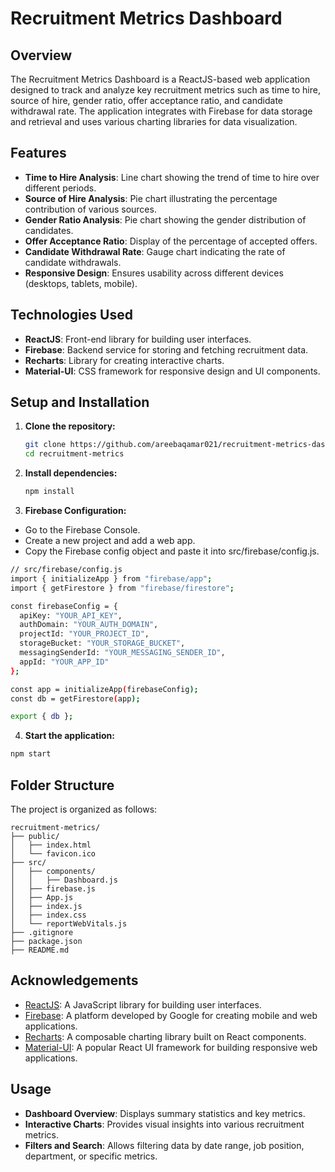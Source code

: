 # Recruitment Metrics Dashboard

## Overview

The Recruitment Metrics Dashboard is a ReactJS-based web application designed to track and analyze key recruitment metrics such as time to hire, source of hire, gender ratio, offer acceptance ratio, and candidate withdrawal rate. The application integrates with Firebase for data storage and retrieval and uses various charting libraries for data visualization.

## Features

- **Time to Hire Analysis**: Line chart showing the trend of time to hire over different periods.
- **Source of Hire Analysis**: Pie chart illustrating the percentage contribution of various sources.
- **Gender Ratio Analysis**: Pie chart showing the gender distribution of candidates.
- **Offer Acceptance Ratio**: Display of the percentage of accepted offers.
- **Candidate Withdrawal Rate**: Gauge chart indicating the rate of candidate withdrawals.
- **Responsive Design**: Ensures usability across different devices (desktops, tablets, mobile).

## Technologies Used

- **ReactJS**: Front-end library for building user interfaces.
- **Firebase**: Backend service for storing and fetching recruitment data.
- **Recharts**: Library for creating interactive charts.
- **Material-UI**: CSS framework for responsive design and UI components.


## Setup and Installation

1. **Clone the repository:**

   ```bash
   git clone https://github.com/areebaqamar021/recruitment-metrics-dashboard.git
   cd recruitment-metrics
   
2. **Install dependencies:**

   ```bash
   npm install

3. **Firebase Configuration:**

- Go to the Firebase Console.
- Create a new project and add a web app.
- Copy the Firebase config object and paste it into src/firebase/config.js.

```bash
// src/firebase/config.js
import { initializeApp } from "firebase/app";
import { getFirestore } from "firebase/firestore";

const firebaseConfig = {
  apiKey: "YOUR_API_KEY",
  authDomain: "YOUR_AUTH_DOMAIN",
  projectId: "YOUR_PROJECT_ID",
  storageBucket: "YOUR_STORAGE_BUCKET",
  messagingSenderId: "YOUR_MESSAGING_SENDER_ID",
  appId: "YOUR_APP_ID"
};

const app = initializeApp(firebaseConfig);
const db = getFirestore(app);

export { db };
```

4. **Start the application:**

```bash
npm start
```
## Folder Structure

The project is organized as follows:

```plaintext
recruitment-metrics/
├── public/
│   ├── index.html
│   └── favicon.ico
├── src/
│   ├── components/
│   │   ├── Dashboard.js
│   ├── firebase.js
│   ├── App.js
│   ├── index.js
│   ├── index.css
│   └── reportWebVitals.js
├── .gitignore
├── package.json
├── README.md
```

## Acknowledgements

- [ReactJS](https://reactjs.org/): A JavaScript library for building user interfaces.
- [Firebase](https://firebase.google.com/): A platform developed by Google for creating mobile and web applications.
- [Recharts](https://recharts.org/en-US/): A composable charting library built on React components.
- [Material-UI](https://mui.com/): A popular React UI framework for building responsive web applications.

## Usage

- **Dashboard Overview**: Displays summary statistics and key metrics.
- **Interactive Charts**: Provides visual insights into various recruitment metrics.
- **Filters and Search**: Allows filtering data by date range, job position, department, or specific metrics.



